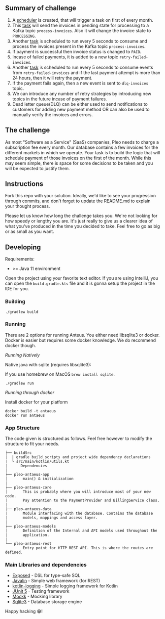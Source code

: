 ## Summary of challenge

1. A [scheduler](https://github.com/vinothkumar-projects/antaeus/blob/master/pleo-antaeus-core/src/main/kotlin/io/pleo/antaeus/core/services/TaskSchedulerService.kt) is created, that will trigger a task on first of every month.
2. This [task](https://github.com/vinothkumar-projects/antaeus/blob/master/pleo-antaeus-core/src/main/kotlin/io/pleo/antaeus/core/tasks/SchedulePendingInvoicesTask.kt) will send the invoices in pending state for processing to a Kafka topic `process-invoices`. Also it will change the invoice state to `PROCESSING`.
3. Another [task](https://github.com/vinothkumar-projects/antaeus/blob/master/pleo-antaeus-core/src/main/kotlin/io/pleo/antaeus/core/tasks/ProcessInvoicesTask.kt) is scheduled to run every 5 seconds to consume and process the invoices present in the Kafka topic `process-invoices`.
4. If payment is successful then invoice status is changed to `PAID`.
5. Incase of failed payments, it is added to a new topic `retry-failed-invoices`.
6. Another [task](https://github.com/vinothkumar-projects/antaeus/blob/master/pleo-antaeus-core/src/main/kotlin/io/pleo/antaeus/core/tasks/RetryFailedInvoicesTask.kt) is scheduled to run every 5 seconds to consume events from `retry-failed-invoices` and if the last payment attempt is more than 24 hours, then it will retry the payment.
7. If the payment fails again, then a new event is sent to `dlq-invoices` topic.
8. We can introduce any number of retry strategies by introducing new topics in the future incase of payment failures. 
9. Dead letter queue(DLQ) can be either used to send notifications to customers for adding new payment method OR can also be used to manually verify the invoices and errors.

## The challenge

As most "Software as a Service" (SaaS) companies, Pleo needs to charge a subscription fee every month. Our database contains a few invoices for the different markets in which we operate. Your task is to build the logic that will schedule payment of those invoices on the first of the month. While this may seem simple, there is space for some decisions to be taken and you will be expected to justify them.

## Instructions

Fork this repo with your solution. Ideally, we'd like to see your progression through commits, and don't forget to update the README.md to explain your thought process.

Please let us know how long the challenge takes you. We're not looking for how speedy or lengthy you are. It's just really to give us a clearer idea of what you've produced in the time you decided to take. Feel free to go as big or as small as you want.

## Developing

Requirements:
- \>= Java 11 environment

Open the project using your favorite text editor. If you are using IntelliJ, you can open the `build.gradle.kts` file and it is gonna setup the project in the IDE for you.

### Building

```
./gradlew build
```

### Running

There are 2 options for running Anteus. You either need libsqlite3 or docker. Docker is easier but requires some docker knowledge. We do recommend docker though.

*Running Natively*

Native java with sqlite (requires libsqlite3):

If you use homebrew on MacOS `brew install sqlite`.

```
./gradlew run
```

*Running through docker*

Install docker for your platform

```
docker build -t antaeus
docker run antaeus
```

### App Structure
The code given is structured as follows. Feel free however to modify the structure to fit your needs.
```
├── buildSrc
|  | gradle build scripts and project wide dependency declarations
|  └ src/main/kotlin/utils.kt 
|      Dependencies
|
├── pleo-antaeus-app
|       main() & initialization
|
├── pleo-antaeus-core
|       This is probably where you will introduce most of your new code.
|       Pay attention to the PaymentProvider and BillingService class.
|
├── pleo-antaeus-data
|       Module interfacing with the database. Contains the database 
|       models, mappings and access layer.
|
├── pleo-antaeus-models
|       Definition of the Internal and API models used throughout the
|       application.
|
└── pleo-antaeus-rest
        Entry point for HTTP REST API. This is where the routes are defined.
```

### Main Libraries and dependencies
* [Exposed](https://github.com/JetBrains/Exposed) - DSL for type-safe SQL
* [Javalin](https://javalin.io/) - Simple web framework (for REST)
* [kotlin-logging](https://github.com/MicroUtils/kotlin-logging) - Simple logging framework for Kotlin
* [JUnit 5](https://junit.org/junit5/) - Testing framework
* [Mockk](https://mockk.io/) - Mocking library
* [Sqlite3](https://sqlite.org/index.html) - Database storage engine

Happy hacking 😁!
